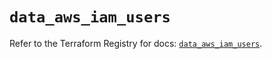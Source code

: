 # `data_aws_iam_users`

Refer to the Terraform Registry for docs: [`data_aws_iam_users`](https://registry.terraform.io/providers/hashicorp/aws/6.2.0/docs/data-sources/iam_users).
